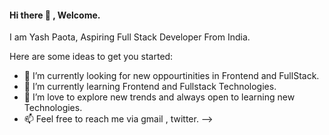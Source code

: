 #### Hi there 👋 , Welcome.
I am Yash Paota, Aspiring Full Stack Developer From India.


Here are some ideas to get you started:

- 🔭 I’m currently looking for new oppourtinities in Frontend and FullStack.
- 🌱 I’m currently learning Frontend and Fullstack Technologies.
- 🤔 I’m love to explore new trends and always open to learning new Technologies. 
- 📫 Feel free to reach me via gmail , twitter.
-->
